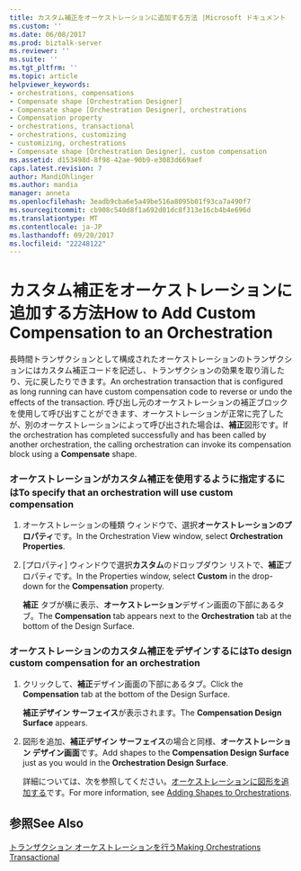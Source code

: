 ```yaml
---
title: カスタム補正をオーケストレーションに追加する方法 |Microsoft ドキュメント
ms.custom: ''
ms.date: 06/08/2017
ms.prod: biztalk-server
ms.reviewer: ''
ms.suite: ''
ms.tgt_pltfrm: ''
ms.topic: article
helpviewer_keywords:
- orchestrations, compensations
- Compensate shape [Orchestration Designer]
- Compensate shape [Orchestration Designer], orchestrations
- Compensation property
- orchestrations, transactional
- orchestrations, customizing
- customizing, orchestrations
- Compensate shape [Orchestration Designer], custom compensation
ms.assetid: d153498d-8f98-42ae-90b9-e3083d669aef
caps.latest.revision: 7
author: MandiOhlinger
ms.author: mandia
manager: anneta
ms.openlocfilehash: 3eadb9cba6e5a49be516a8095b01f93ca7a490f7
ms.sourcegitcommit: cb908c540d8f1a692d01dc8f313e16cb4b4e696d
ms.translationtype: MT
ms.contentlocale: ja-JP
ms.lasthandoff: 09/20/2017
ms.locfileid: "22248122"
---
```

# <a name="how-to-add-custom-compensation-to-an-orchestration"></a><span data-ttu-id="ac996-102">カスタム補正をオーケストレーションに追加する方法</span><span class="sxs-lookup"><span data-stu-id="ac996-102">How to Add Custom Compensation to an Orchestration</span></span>
<span data-ttu-id="ac996-103">長時間トランザクションとして構成されたオーケストレーションのトランザクションにはカスタム補正コードを記述し、トランザクションの効果を取り消したり、元に戻したりできます。</span><span class="sxs-lookup"><span data-stu-id="ac996-103">An orchestration transaction that is configured as long running can have custom compensation code to reverse or undo the effects of the transaction.</span></span> <span data-ttu-id="ac996-104">呼び出し元のオーケストレーションの補正ブロックを使用して呼び出すことができます、オーケストレーションが正常に完了したが、別のオーケストレーションによって呼び出された場合は、**補正**図形です。</span><span class="sxs-lookup"><span data-stu-id="ac996-104">If the orchestration has completed successfully and has been called by another orchestration, the calling orchestration can invoke its compensation block using a **Compensate** shape.</span></span>  
  
### <a name="to-specify-that-an-orchestration-will-use-custom-compensation"></a><span data-ttu-id="ac996-105">オーケストレーションがカスタム補正を使用するように指定するには</span><span class="sxs-lookup"><span data-stu-id="ac996-105">To specify that an orchestration will use custom compensation</span></span>  
  
1.  <span data-ttu-id="ac996-106">オーケストレーションの種類 ウィンドウで、選択**オーケストレーションのプロパティ**です。</span><span class="sxs-lookup"><span data-stu-id="ac996-106">In the Orchestration View window, select **Orchestration Properties**.</span></span>  
  
2.  <span data-ttu-id="ac996-107">[プロパティ] ウィンドウで選択**カスタム**のドロップダウン リストで、**補正**プロパティです。</span><span class="sxs-lookup"><span data-stu-id="ac996-107">In the Properties window, select **Custom** in the drop-down for the **Compensation** property.</span></span>  
  
     <span data-ttu-id="ac996-108">**補正** タブが横に表示、**オーケストレーション**デザイン画面の下部にあるタブ。</span><span class="sxs-lookup"><span data-stu-id="ac996-108">The **Compensation** tab appears next to the **Orchestration** tab at the bottom of the Design Surface.</span></span>  
  
### <a name="to-design-custom-compensation-for-an-orchestration"></a><span data-ttu-id="ac996-109">オーケストレーションのカスタム補正をデザインするには</span><span class="sxs-lookup"><span data-stu-id="ac996-109">To design custom compensation for an orchestration</span></span>  
  
1.  <span data-ttu-id="ac996-110">クリックして、**補正**デザイン画面の下部にあるタブ。</span><span class="sxs-lookup"><span data-stu-id="ac996-110">Click the **Compensation** tab at the bottom of the Design Surface.</span></span>  
  
     <span data-ttu-id="ac996-111">**補正デザイン サーフェイス**が表示されます。</span><span class="sxs-lookup"><span data-stu-id="ac996-111">The **Compensation Design Surface** appears.</span></span>  
  
2.  <span data-ttu-id="ac996-112">図形を追加、**補正デザイン サーフェイス**の場合と同様、**オーケストレーション デザイン画面**です。</span><span class="sxs-lookup"><span data-stu-id="ac996-112">Add shapes to the **Compensation Design Surface** just as you would in the **Orchestration Design Surface**.</span></span>  
  
     <span data-ttu-id="ac996-113">詳細については、次を参照してください。[オーケストレーションに図形を追加する](../core/how-to-add-shapes-to-orchestrations.md)です。</span><span class="sxs-lookup"><span data-stu-id="ac996-113">For more information, see [Adding Shapes to Orchestrations](../core/how-to-add-shapes-to-orchestrations.md).</span></span>  
  
## <a name="see-also"></a><span data-ttu-id="ac996-114">参照</span><span class="sxs-lookup"><span data-stu-id="ac996-114">See Also</span></span>  
 [<span data-ttu-id="ac996-115">トランザクション オーケストレーションを行う</span><span class="sxs-lookup"><span data-stu-id="ac996-115">Making Orchestrations Transactional</span></span>](../core/making-orchestrations-transactional.md)